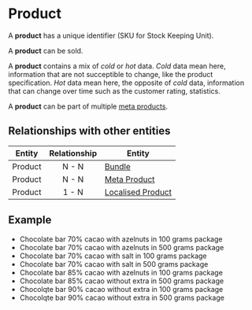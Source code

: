 # Product

A **product** has a unique identifier (SKU for Stock Keeping Unit).

A **product** can be sold.

A **product** contains a mix of _cold_ or _hot_ data. _Cold_ data mean here, information that are not succeptible to change, like the product specification. _Hot_ data mean here, the opposite of _cold_ data, information that can change over time such as the customer rating, statistics.

A **product** can be part of multiple [meta products].


## Relationships with other entities

| Entity | Relationship | Entity |
| --- |:--------:| --- |
| Product | N - N | [Bundle] |
| Product | N - N | [Meta Product] |
| Product | 1 - N | [Localised Product] |


## Example

* Chocolate bar 70% cacao with azelnuts in 100 grams package
* Chocolate bar 70% cacao with azelnuts in 500 grams package
* Chocolate bar 70% cacao with salt in 100 grams package
* Chocolate bar 70% cacao with salt in 500 grams package
* Chocolate bar 85% cacao with azelnuts in 100 grams package
* Chocolate bar 85% cacao without extra in 500 grams package
* Chocolqte bar 90% cacao without extra in 100 grams package
* Chocolqte bar 90% cacao without extra in 500 grams package



[Bundle]: ../bundle.md
[Localised Product]: ../localised-product.md
[meta products]: ../meta-product.md
[Meta Product]: ../meta-product.md
